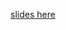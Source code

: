 [slides here](https://htmlpreview.github.io/?https://raw.githubusercontent.com/kasparmartens/datavis-tutorial/master/2018_10_18_slides.html)
